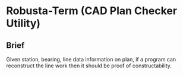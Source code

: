 # Robusta-Term (CAD Plan Checker Utility)
## Brief
Given station, bearing, line data information on plan, if a program can reconstruct the line work then it should be proof of constructability.